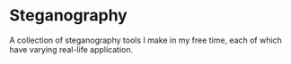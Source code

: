 # Steganography
A collection of steganography tools I make in my free time, each of which have varying real-life application.
